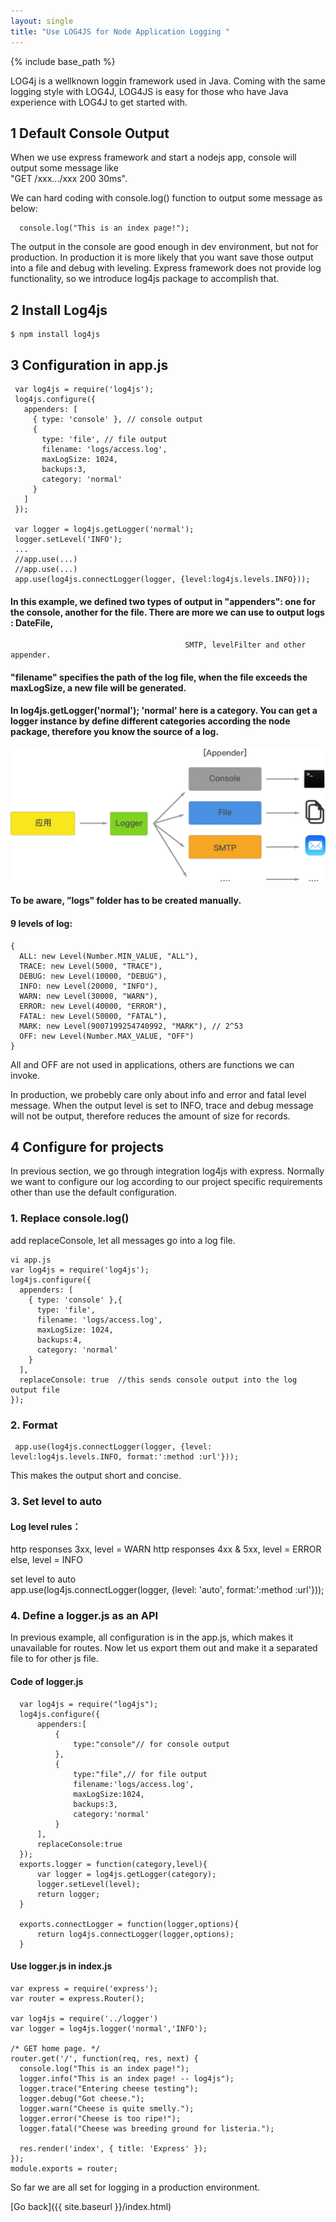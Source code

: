 ```yaml
---
layout: single
title: "Use LOG4JS for Node Application Logging "
---
```

{% include base_path %}

LOG4j is a wellknown loggin framework used in Java. Coming with the same logging style with LOG4J, LOG4JS is easy for those who have Java experience with LOG4J to get started with.   

## 1 Default Console Output
When we use express framework and start a nodejs app, console will output some message like   
    "GET /xxx.../xxx 200 30ms".  

We can hard coding with console.log() function to output some message as below:   

      console.log("This is an index page!");   

The output in the console are good enough in dev environment, but not for production. In production it is more likely that you want save those output into a file and debug with leveling. Express framework does not provide
 log functionality, so we introduce log4js package to accomplish that.

## 2 Install Log4js
    $ npm install log4js  


## 3 Configuration in app.js
     var log4js = require('log4js');
     log4js.configure({
       appenders: [
         { type: 'console' }, // console output
         {
           type: 'file', // file output
           filename: 'logs/access.log',
           maxLogSize: 1024,
           backups:3,
           category: 'normal'
         }
       ]
     });

     var logger = log4js.getLogger('normal');
     logger.setLevel('INFO');
     ...
     //app.use(...)
     //app.use(...)
     app.use(log4js.connectLogger(logger, {level:log4js.levels.INFO}));

#### In this example, we defined two types of output in "appenders": one for the console, another for the file. There are more we can use to output logs : DateFile,
                                           SMTP, levelFilter and other appender.


#### "filename" specifies the path of the log file, when the file exceeds the maxLogSize, a new file will be generated.  

#### In log4js.getLogger('normal'); 'normal' here is a category. You can get a logger instance by define different categories according the node package, therefore you know the source of a log.
![image](/assets/images/appender.jpg) 


#### To be aware, ”logs" folder has to be created manually.

#### 9 levels of log:
    {
      ALL: new Level(Number.MIN_VALUE, "ALL"),
      TRACE: new Level(5000, "TRACE"),
      DEBUG: new Level(10000, "DEBUG"),
      INFO: new Level(20000, "INFO"),
      WARN: new Level(30000, "WARN"),
      ERROR: new Level(40000, "ERROR"),
      FATAL: new Level(50000, "FATAL"),
      MARK: new Level(9007199254740992, "MARK"), // 2^53
      OFF: new Level(Number.MAX_VALUE, "OFF")
    }
All and OFF are not used in applications, others are functions we can invoke.

In production, we probebly care only about info and error and fatal level message. When the output level is set to INFO, trace and debug message will not be output, therefore reduces the amount of size for records.

## 4 Configure for projects
 In previous section, we go through integration log4js with express. Normally we want to configure our log according to our project specific requirements other than use the default configuration.

### 1. Replace console.log()
 add replaceConsole, let all messages go into a log file.  

    vi app.js
    var log4js = require('log4js');
    log4js.configure({
      appenders: [
        { type: 'console' },{
          type: 'file',
          filename: 'logs/access.log',
          maxLogSize: 1024,
          backups:4,
          category: 'normal'
        }
      ],
      replaceConsole: true  //this sends console output into the log output file
    });

### 2. Format
     app.use(log4js.connectLogger(logger, {level: level:log4js.levels.INFO, format:':method :url'}));  
 This makes the output short and concise.

### 3. Set level to auto

#### Log level rules：
 http responses 3xx, level = WARN
 http responses 4xx & 5xx, level = ERROR
 else, level = INFO

 set level to auto   
     app.use(log4js.connectLogger(logger, {level: 'auto', format:':method :url'}));  

### 4. Define a logger.js as an API    
  In previous example, all configuration is in the app.js, which makes it unavailable for routes. Now let us export them out and make it a separated file to for other js file.

#### Code of logger.js  
      var log4js = require("log4js");
      log4js.configure({
          appenders:[
              {
                  type:"console"// for console output
              },
              {
                  type:"file",// for file output
                  filename:'logs/access.log',
                  maxLogSize:1024,  
                  backups:3,
                  category:'normal'
              }
          ],
          replaceConsole:true    
      });
      exports.logger = function(category,level){
          var logger = log4js.getLogger(category);
          logger.setLevel(level);
          return logger;
      }

      exports.connectLogger = function(logger,options){
          return log4js.connectLogger(logger,options);
      }


#### Use logger.js in index.js  

    var express = require('express');
    var router = express.Router();

    var log4js = require('../logger')
    var logger = log4js.logger('normal','INFO');

    /* GET home page. */
    router.get('/', function(req, res, next) {
      console.log("This is an index page!");
      logger.info("This is an index page! -- log4js");
      logger.trace("Entering cheese testing");
      logger.debug("Got cheese.");
      logger.warn("Cheese is quite smelly.");
      logger.error("Cheese is too ripe!");
      logger.fatal("Cheese was breeding ground for listeria.");

      res.render('index', { title: 'Express' });
    });
    module.exports = router;


So far we are all set for logging in a production environment.


[Go back]({{ site.baseurl }}/index.html)
